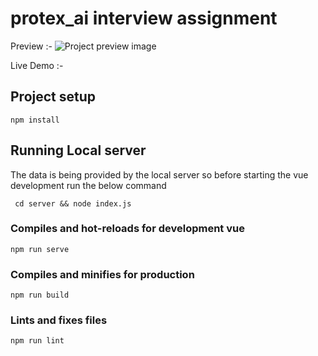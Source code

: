 # protex_ai interview assignment

Preview :-
<img src="https://i.ibb.co/XVnVFbN/Screenshot-2023-10-07-at-2-40-46-PM.png"  alt="Project preview image"/>

Live Demo :-

## Project setup

```
npm install
```

## Running Local server

The data is being provided by the local server so before starting the vue development run the below command

```
 cd server && node index.js
```

### Compiles and hot-reloads for development vue

```
npm run serve
```

### Compiles and minifies for production

```
npm run build
```

### Lints and fixes files

```
npm run lint
```
